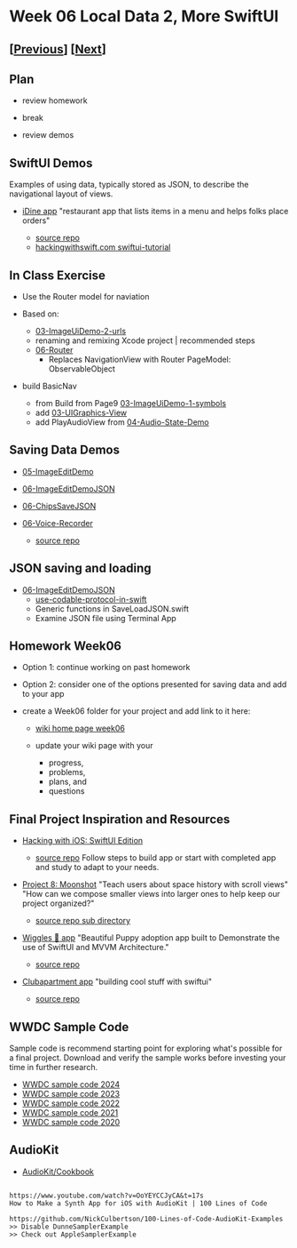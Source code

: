 # Week 06 Local Data 2, More SwiftUI

## [[Previous](./05_data.md)] [[Next](./07_photo.md)]

## Plan

- review homework

- break

- review demos

## SwiftUI Demos

Examples of using data, typically stored as JSON, to describe the navigational layout of views.

- [iDine app](https://github.com/molab-itp/06-iDine)
  "restaurant app that lists items in a menu and helps folks place orders"

  - [source repo](https://github.com/twostraws/iDine)
  - [hackingwithswift.com swiftui-tutorial](https://www.hackingwithswift.com/quick-start/swiftui/swiftui-tutorial-building-a-complete-project)

## In Class Exercise

- Use the Router model for naviation
- Based on:

  - [03-ImageUiDemo-2-urls](https://github.com/molab-itp/03-ImageUiDemo-2-urls)
  - renaming and remixing Xcode project | recommended steps
  - [06-Router](https://github.com/molab-itp/06-Router)
    - Replaces NavigationView with Router PageModel: ObservableObject

- build BasicNav
  - from Build from Page9 [03-ImageUiDemo-1-symbols](https://github.com/molab-itp/03-ImageUiDemo-1-symbols)
  - add [03-UIGraphics-View](https://github.com/molab-itp/03-UIGraphics-View)
  - add PlayAudioView from [04-Audio-State-Demo](https://github.com/molab-itp/04-Audio-State-Demo)

## Saving Data Demos

- [05-ImageEditDemo](https://github.com/molab-itp/05-ImageEditDemo)

- [06-ImageEditDemoJSON](https://github.com/molab-itp/06-ImageEditDemoJSON/)

- [06-ChipsSaveJSON](https://github.com/molab-itp/06-ChipsSaveJSON)

- [06-Voice-Recorder](https://github.com/molab-itp/06-Voice-Recorder)
  - [source repo](https://github.com/pinlunhuang/Voice-Recorder)

## JSON saving and loading

- [06-ImageEditDemoJSON](https://github.com/molab-itp/06-ImageEditDemoJSON)
  - [use-codable-protocol-in-swift](https://www.kodeco.com/books/swift-cookbook/v1.0/chapters/4-use-codable-protocol-in-swift)
  - Generic functions in SaveLoadJSON.swift
  - Examine JSON file using Terminal App

## Homework Week06

- Option 1: continue working on past homework

- Option 2: consider one of the options presented for saving data and add to your app

- create a Week06 folder for your project and add link to it here:

  - [wiki home page week06](https://github.com/molab-itp/content-2024-09/wiki#week-06-homework)

  - update your wiki page with your
    - progress,
    - problems,
    - plans, and
    - questions

## Final Project Inspiration and Resources

- [Hacking with iOS: SwiftUI Edition](https://www.hackingwithswift.com/books/ios-swiftui/)

  - [source repo](https://github.com/twostraws/HackingWithSwift)
    Follow steps to build app or start with completed app and study to adapt to your needs.

- [Project 8: Moonshot](https://www.hackingwithswift.com/books/ios-swiftui/moonshot-introduction)
  "Teach users about space history with scroll views"
  "How can we compose smaller views into larger ones to help keep our project organized?"

  - [source repo sub directory](https://github.com/twostraws/HackingWithSwift/tree/main/SwiftUI/project8)

- [Wiggles 🐶 app](https://github.com/molab-itp/06-Wiggles-iOS)
  "Beautiful Puppy adoption app built to Demonstrate the use of SwiftUI and MVVM Architecture."

  - [source repo](https://github.com/sameersyd/Wiggles-iOS)

- [Clubapartment app](https://github.com/molab-itp/06-swiftui.builds)
  "building cool stuff with swiftui"

  - [source repo](https://github.com/FranckNdame/swiftui.builds)

## WWDC Sample Code

Sample code is recommend starting point for exploring what's possible for a final project.
Download and verify the sample works before investing your time in further research.

- [WWDC sample code 2024](https://developer.apple.com/sample-code/wwdc/2024/)
- [WWDC sample code 2023](https://developer.apple.com/sample-code/wwdc/2023/)
- [WWDC sample code 2022](https://developer.apple.com/sample-code/wwdc/2022/)
- [WWDC sample code 2021](https://developer.apple.com/sample-code/wwdc/2021/)
- [WWDC sample code 2020](https://developer.apple.com/sample-code/wwdc/2020/)

## AudioKit

- [AudioKit/Cookbook](https://github.com/AudioKit/Cookbook)

```

https://www.youtube.com/watch?v=OoYEYCCJyCA&t=17s
How to Make a Synth App for iOS with AudioKit | 100 Lines of Code

https://github.com/NickCulbertson/100-Lines-of-Code-AudioKit-Examples
>> Disable DunneSamplerExample
>> Check out AppleSamplerExample


```
